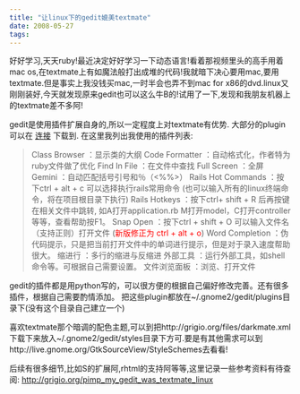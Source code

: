 ```yaml
---
title: "让linux下的gedit媲美textmate"
date: 2008-05-27
tags:
---
```


好好学习,天天ruby!最近决定好好学习一下动态语言!看着那视频里头的高手用着mac os,在textmate上有如魔法般打出成堆的代码!我就暗下决心要用mac,要用textmate.但是事实上我没钱买mac,一时半会也弄不到mac for x86的dvd.linux又刚刚装好,今天就发现原来gedit也可以这么牛B的!试用了一下,发现和我朋友机器上的textmate差不多阿!

gedit是使用插件扩展自身的,所以一定程度上对textmate有优势.
大部分的plugin可以在 <a href="http://live.gnome.org/Gedit/Plugins">连接</a> 下载到.
在这里我列出我使用的插件列表:
<blockquote>Class Browser  ：显示类的大纲
Code Formatter ：自动格式化，作者特为ruby文件做了优化
Find In File ：在文件中查找
Full Screen ：全屏
Gemini ：自动匹配括号引号和％（&lt;%%&gt;）
Rails Hot Commands ：按下ctrl + alt + c 可以选择执行rails常用命令 (也可以输入所有的linux终端命令，将在项目根目录下执行)
Rails Hotkeys ：按下ctrl+ shift + R 后再按键在相关文件中跳转, 如A打开application.rb M打开model，C打开controller等等，查看帮助按F1。
Snap Open ：按下ctrl + shift + O 可以输入文件名（支持正则）打开文件 (<span style="color: #ff0000;">新版修正为 ctrl + alt + o</span>)
Word Completion ：伪代码提示，只是把当前打开文件中的单词进行提示，但是对于录入速度帮助很大。
缩进行 ：多行的缩进与反缩进
外部工具 ：运行外部工具，如shell命令等。可根据自己需要设置。
文件浏览面板 ：浏览、打开文件</blockquote>
gedit的插件都是用python写的，可以很方便的根据自己偏好修改完善。还有很多插件，根据自己需要酌情添加。
把这些plugin都放在~/.gnome2/gedit/plugins目录下(没有这个目录自己建立一个)

喜欢textmate那个暗调的配色主题,可以到把http://grigio.org/files/darkmate.xml下载下来放入~/.gnome2/gedit/styles目录下方可.要是有其他需求可以到http://live.gnome.org/GtkSourceView/StyleSchemes去看看!

后续有很多细节,比如S的扩展阿,rhtml的支持阿等等,这里记录一些参考资料有待查阅:
http://grigio.org/pimp_my_gedit_was_textmate_linux
